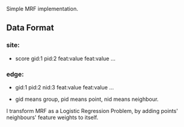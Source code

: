 Simple MRF implementation.

## Data Format

### site:

* score gid:1 pid:2 feat:value feat:value ...

### edge:

* gid:1 pid:2 nid:3 feat:value feat:value ...

* gid means group, pid means point, nid means neighbour.


I transform MRF as a Logistic Regression Problem, by adding points' neighbours' feature weights to itself.

